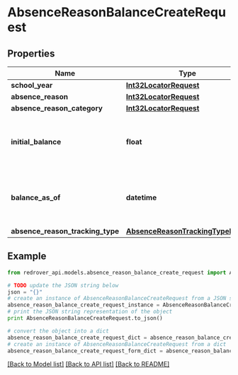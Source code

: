 # AbsenceReasonBalanceCreateRequest


## Properties

Name | Type | Description | Notes
------------ | ------------- | ------------- | -------------
**school_year** | [**Int32LocatorRequest**](Int32LocatorRequest.md) |  | 
**absence_reason** | [**Int32LocatorRequest**](Int32LocatorRequest.md) |  | 
**absence_reason_category** | [**Int32LocatorRequest**](Int32LocatorRequest.md) |  | [optional] 
**initial_balance** | **float** | The starting balance for this Absence Reason | [optional] 
**balance_as_of** | **datetime** | The &#39;As of&#39; date as to when this balance was last update | [optional] 
**absence_reason_tracking_type** | [**AbsenceReasonTrackingTypeEnum**](AbsenceReasonTrackingTypeEnum.md) |  | [optional] 

## Example

```python
from redrover_api.models.absence_reason_balance_create_request import AbsenceReasonBalanceCreateRequest

# TODO update the JSON string below
json = "{}"
# create an instance of AbsenceReasonBalanceCreateRequest from a JSON string
absence_reason_balance_create_request_instance = AbsenceReasonBalanceCreateRequest.from_json(json)
# print the JSON string representation of the object
print AbsenceReasonBalanceCreateRequest.to_json()

# convert the object into a dict
absence_reason_balance_create_request_dict = absence_reason_balance_create_request_instance.to_dict()
# create an instance of AbsenceReasonBalanceCreateRequest from a dict
absence_reason_balance_create_request_form_dict = absence_reason_balance_create_request.from_dict(absence_reason_balance_create_request_dict)
```
[[Back to Model list]](../README.md#documentation-for-models) [[Back to API list]](../README.md#documentation-for-api-endpoints) [[Back to README]](../README.md)


